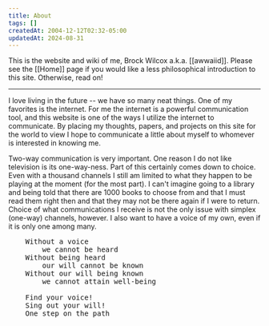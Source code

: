 ```yaml
---
title: About
tags: []
createdAt: 2004-12-12T02:32-05:00
updatedAt: 2024-08-31
---
```


This is the website and wiki of me, Brock Wilcox a.k.a. [[awwaiid]]. Please see the [[Home]] page if you would like a less philosophical introduction to this site. Otherwise, read on!

----

I love living in the future -- we have so many neat things. One of my favorites is the internet. For me the internet is a powerful communication tool, and this website is one of the ways I utilize the internet to communicate. By placing my thoughts, papers, and projects on this site for the world to view I hope to communicate a little about myself to whomever is interested in knowing me.

Two-way communication is very important. One reason I do not like television is its one-way-ness. Part of this certainly comes down to choice. Even with a thousand channels I still am limited to what they happen to be playing at the moment (for the most part). I can't imagine going to a library and being told that there are 1000 books to choose from and that I must read them right then and that they may not be there again if I were to return. Choice of what communications I receive is not the only issue with simplex (one-way) channels, however. I also want to have a voice of my own, even if it is only one among many.

<pre>
    Without a voice
        we cannot be heard
    Without being heard
        our will cannot be known
    Without our will being known
        we cannot attain well-being

    Find your voice!
    Sing out your will!
    One step on the path
</pre>

